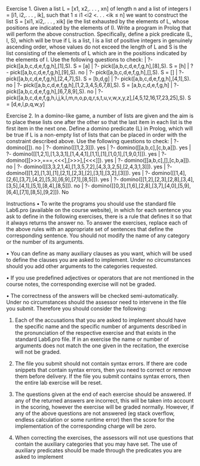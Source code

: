 Exercise 1.
Given a list L = [x1, x2,. . . , xn] of length n and a list of integers I = [i1, i2,. . . , ik], such that 1 ≤ i1 <i2 <. . . <ik ≤ n] we want to construct the list S = [xi1, xi2,. . . , xik] (ie the list exhausted by the elements of L, whose positions are indicated by the elements of I).
Write a program in Prolog that will perform the above construction. Specifically, define a pick predicate (L, I, S), which will be true if L is a list, I is a list of positive integers in genuinely ascending order, whose values do not exceed the length of L and S is the list consisting of the elements of L which are in the positions indicated by the elements of I.
Use the following questions to check:
| ?- pick([a,b,c,d,e,f,g,h],[1],S).
S = [a]
| ?- pick([a,b,c,d,e,f,g,h],[8],S).
S = [h]
| ?- pick([a,b,c,d,e,f,g,h],[9],S).
no
| ?- pick([a,b,c,d,e,f,g,h],[],S).
S = []
| ?- pick([a,b,c,d,e,f,g,h],[2,4,7],S).
S = [b,d,g]
| ?- pick([a,b,c,d,e,f,g,h],[4,1],S).
no
| ?- pick([a,b,c,d,e,f,g,h],[1,2,3,4,5,6,7,8],S).
S = [a,b,c,d,e,f,g,h]
| ?- pick([a,b,c,d,e,f,g,h],[6,7,8,9],S).
no
| ?- pick([a,b,c,d,e,f,g,h,i,j,k,l,m,n,o,p,q,r,s,t,u,v,w,x,y,z],[4,5,12,16,17,23,25],S).
S = [d,e,l,p,q,w,y]


Exercise 2.
In a domino-like game, a number of lists are given and the aim is to place these lists one after the other so that the last item in each list is the first item in the next one. Define a domino predicate (L) in Prolog, which will be true if L is a non-empty list of lists that can be placed in order with the constraint described above.
Use the following questions to check:
| ?- domino([]).
no
| ?- domino([[1,2,3]]).
yes
| ?- domino([[a,b,c],[c,b,a]]).
yes
| ?- domino([[1,2,1],[1,3,3,1],[1,4,4,1],[1,1],[1],[1,0,1],[1,9,0,1]]).
yes
| ?- domino([[>>>,===,<<<],[>>>],[<<<]]).
yes
| ?- domino([[a,b,c],[],[c,b,a]]).
no
| ?- domino([[3,3,2,1,4],[1,3,5,7,2],[4,3,3,2,5],[2,4,3,1,3]]).
yes
| ?- domino([[1,2],[1,3],[1],[2,1],[2,3],[2],[3,1],[3,2],[3]]).
yes
| ?- domino([[1,4],[2,6],[3,7],[4,2],[5,3],[6,9],[7,1],[8,5]]).
yes
| ?- domino([[1,2],[2,3],[2,8],[3,4],[3,5],[4,1],[5,1],[8,4],[8,5]]).
no
| ?- domino([[0,3],[1,6],[2,8],[3,7],[4,0],[5,9],[6,4],[7,1],[8,5],[9,2]]).
No

Instructions
•	To write the programs you should use the standard file Lab6.pro (available on the course website), in which for each sentence you ask to define in the following exercises, there is a rule that defines it so that it always returns the answer no. To answer the exercises, replace each of the above rules with an appropriate set of sentences that define the corresponding sentence. You should not modify the name of any category or the number of its arguments.

•	You can define as many auxiliary clauses as you want, which will be used to define the clauses you are asked to implement. Under no circumstances should you add other arguments to the categories requested.

•	If you use predefined adjectives or operators that are not mentioned in the course notes, the corresponding exercise will not be graded.

•	The correctness of the answers will be checked semi-automatically. Under no circumstances should the assessor need to intervene in the file you submit. Therefore you should consider the following:

1. Each of the accusations that you are asked to implement should have the specific name and the specific number of arguments described in the pronunciation of the respective exercise and that exists in the standard Lab6.pro file. If in an exercise the name or number of arguments does not match the one given in the recitation, the exercise will not be graded.

2. The file you submit should not contain syntax errors. If there are code snippets that contain syntax errors, then you need to correct or remove them before delivery. If the file you submit contains syntax errors, then the entire lab exercise will be reset.

3. The questions given at the end of each exercise should be answered. If any of the returned answers are incorrect, this will be taken into account in the scoring, however the exercise will be graded normally. However, if any of the above questions are not answered (eg stack overflow, endless calculation or some runtime error) then the score for the implementation of the corresponding charge will be zero.

4. When correcting the exercises, the assessors will not use questions that contain the auxiliary categories that you may have set. The use of auxiliary predicates should be made through the predicates you are asked to implement

